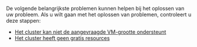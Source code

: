 De volgende belangrijkste problemen kunnen helpen bij het oplossen van uw probleem. Als u wilt gaan met het oplossen van problemen, controleert u deze stappen:

- [Het cluster kan niet de aangevraagde VM-grootte ondersteunt](../articles/virtual-machines/troubleshooting/troubleshoot-deploy-vm-windows.md#the-cluster-cannot-support-the-requested-vm-size)
- [Het cluster heeft geen gratis resources](../articles/virtual-machines/troubleshooting/troubleshoot-deploy-vm-windows.md#the-cluster-does-not-have-free-resources)
